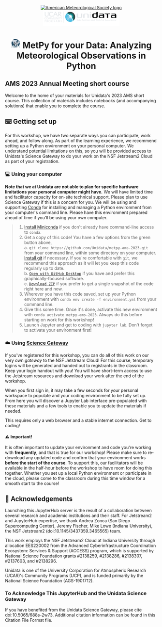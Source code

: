 <div align="center">

<a href="https://www.ametsoc.org/index.cfm/ams/">
<img src ="https://www.ametsoc.org/themes/ametsoc-new/images/AMSlogoFull-web.png" width=65% alt="American Meteorological Society logo">
</a>

<img src="logos/unidata_logo_horizontal.png" width=50% alt="Unidata logo">

# ![](logos/metpy-32x32.png "MetPy logo") MetPy for your Data: Analyzing Meteorological Observations in Python
</div>

## AMS 2023 Annual Meeting short course

Welcome to the home of your materials for Unidata's 2023 AMS short course.
This collection of materials includes notebooks (and accompanying solutions) that enable you to complete the course.

## :keyboard: Getting set up
For this workshop, we have two separate ways you can participate, work ahead, and follow along.
As part of the learning experience, we recommend setting up a Python environment on your personal computer.
We understand potential limitations on this, so you will be provided access to Unidata's Science Gateway to do your work on the NSF Jetstream2 Cloud as part of your registration.

### :computer: Using your computer
**Note that we at Unidata are not able to plan for specific hardware limitations your personal computer might have.**
We will have limited time and facilitator capacity for on-site technical support.
Please plan to use Science Gateway if this is a concern for you.
We will be using and supporting [Conda](https://docs.conda.io/en/latest/) for installing and managing a Python environment from your computer's command line.
Please have this environment prepared ahead of time if you'll be using your own computer.

> 1. [Install Miniconda](https://docs.conda.io/en/latest/miniconda.html#installing) if you don't already have command-line access to `conda`.
> 1. Get a copy of this code!
> You have a few options from the green button above,  
> a. `git clone https://github.com/Unidata/metpy-ams-2023.git` from your command line, within some directory on your computer.
> [Install git](https://github.com/git-guides/install-git) if necessary.
> If you're comfortable with `git`, we recommend this approach as it will let you keep this code regularly up to date.  
> b. [`Open with GitHub Desktop`](https://desktop.github.com/) if you have and prefer this graphically-focused software.  
> c. [`Download ZIP`](https://github.com/unidata/metpy-ams-2023/archive/refs/heads/main.zip) if you prefer to get a single snapshot of the code right here and now.  
> 1. Wherever you have this code saved, set up your Python environment with `conda env create -f environment.yml` from your command line.  
> 1. Give this some time.
> Once it's done, activate this new environment with `conda activate metpy-ams-2023`.
> Always do this before starting on work for this workshop!
> 1. Launch Jupyter and get to coding with `jupyter lab`.
> Don't forget to activate your environment first!

### :cloud: Using [Science Gateway](https://science-gateway.unidata.ucar.edu/)
If you've registered for this workshop, you can do all of this work on our very own _gateway_ to the NSF Jetstream Cloud!
For this course, temporary logins will be generated and handed out to registrants in the classroom.
Keep your login handout with you!
You will have short-term access to use the Jetstream resources and download your work after the end of the workshop.  

When you first sign in, it may take a few seconds for your personal workspace to populate and your coding environment to be fully set up.
From here you will discover a Jupyter Lab interface pre-populated with these materials and a few tools to enable you to update the materials if needed.

This requires only a web browser and a stable internet connection.
Get to coding!

#### :warning: Important!
It is often important to update your environment and code you're working with **frequently**, and that is true for our workshop!
Please make sure to re-download any updated code and confirm that your environment works **before the start of the course**.
To support this, our facilitators will be available in the half-hour before the workshop to have room for doing this together.
Whether you set up a local Python environment or participate in the cloud, please come to the classroom during this time window for a smooth start to the course!

## :speech_balloon: Acknowledgements
Launching this JupyterHub server is the result of a collaboration between several research and academic institutions and their staff. For Jetstream2 and JupyterHub expertise, we thank Andrea Zonca (San Diego Supercomputing Center), Jeremy Fischer, Mike Lowe (Indiana University), the NSF Jetstream2 (doi:10.1145/3437359.3465565) team.

This work employs the NSF Jetstream2 Cloud at Indiana University through allocation EES220002 from the Advanced Cyberinfrastructure Coordination Ecosystem: Services & Support (ACCESS) program, which is supported by National Science Foundation grants #2138259, #2138286, #2138307, #2137603, and #2138296.

Unidata is one of the University Corporation for Atmospheric Research (UCAR)'s Community Programs (UCP), and is funded primarily by the National Science Foundation (AGS-1901712).

### To Acknowledge This JupyterHub and the Unidata Science Gateway
If you have benefited from the Unidata Science Gateway, please cite doi:10.5065/688s-2w73. Additional citation information can be found in this Citation File Format file.
